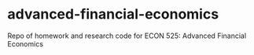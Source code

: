 # advanced-financial-economics
Repo of homework and research code for ECON 525: Advanced Financial Economics
